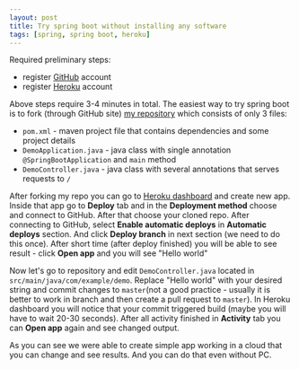```yaml
---
layout: post
title: Try spring boot without installing any software
tags: [spring, spring boot, heroku]
---
```

Required preliminary steps:
- register [GitHub](https://github.com) account
- register [Heroku](https://heroku.com) account

Above steps require 3-4 minutes in total.
The easiest way to try spring boot is to fork (through GitHub site) [my repository](https://github.com/mshutov/demo-web-min) which consists of only 3 files:
- `pom.xml` - maven project file that contains dependencies and some project details
- `DemoApplication.java` - java class with single annotation `@SpringBootApplication` and `main` method
- `DemoController.java` - java class with several annotations that serves requests to `/`

After forking my repo you can go to [Heroku dashboard](https://dashboard.heroku.com) and create new app. 
Inside that app go to **Deploy** tab and in the **Deployment method** choose and connect to GitHub. After that choose your cloned repo.
After connecting to GitHub, select **Enable automatic deploys** in **Automatic deploys** section. And click **Deploy branch** in next section (we need to do this once).
After short time (after deploy finished) you will be able to see result - click **Open app** and you will see "Hello world"

Now let's go to repository and edit `DemoController.java` located in `src/main/java/com/example/demo`. 
Replace "Hello world" with your desired string and commit changes to `master`(not a good practice - usually it is better to work in branch and then create a pull request to `master`).
In Heroku dashboard you will notice that your commit triggered build (maybe you will have to wait 20-30 seconds). After all activity finished in **Activity** tab you can **Open app** again and see changed output.

As you can see we were able to create simple app working in a cloud that you can change and see results. And you can do that even without PC. 

